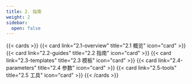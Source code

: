 ```yaml
---
title: 2. 指南
weight: 2
sidebar:
  open: false
---
```


{{< cards >}}
  {{< card link="2.1-overview" title="2.1 概览" icon="card" >}}
  {{< card link="2.2-guides" title="2.2 指南" icon="card" >}}
  {{< card link="2.3-templates" title="2.3 模板" icon="card" >}}
  {{< card link="2.4-parameters" title="2.4 参数" icon="card" >}}
  {{< card link="2.5-tools" title="2.5 工具" icon="card" >}}
{{< /cards >}}

